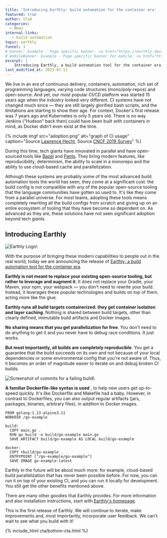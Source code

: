 ```yaml
---
title: 'Introducing Earthly: build automation for the container era'
featured: true
author: Vlad
categories:
  - News
internal-links:
   - build automation
topic: earthly
funnel: 3
# banner: Example - Page specific banner. <a href="https://earthly.dev/blog/" onclick="bannerLinkClick()">Banner Link</a>.
# mobileBanner: Example - Page specific banner for mobile. <a href="https://earthly.dev/blog/" onclick="bannerLinkClick()">Banner Link</a>.
excerpt: |
    Introducing Earthly, a build automation tool for the container era. Learn how Earthly brings modern capabilities like reproducibility, determinism, and parallelization to your builds without the need for a complete rewrite.
last_modified_at: 2023-07-11
---
```


We live in an era of continuous delivery, containers, automation, rich set of programming languages, varying code structures (mono/poly-repos) and open-source. And yet, our most popular CI/CD platform was started 15 years ago when the industry looked very different. CI systems have not changed much since — they are still largely glorified bash scripts, and the limitations are starting to show their age. For context, Docker's first release was 7 years ago and Kubernetes is only 5 years old. There is no way Jenkins ("Hudson" back then) could have been built with containers in mind, as Docker didn't even exist at the time.

{% include imgf src="adoption.png" alt="graph of CI usage" caption="Source [Lawrence Hecht](https://medium.com/u/d3b222569e15?source=post_page-----55619c63c3e----------------------), Source [CNCF 2019 Survey](https://www.cncf.io/wp-content/uploads/2020/03/CNCF_Survey_Report.pdf)" %}

During this time, tech giants have innovated in parallel and have open-sourced tools like [Bazel](https://bazel.build/) and [Pants](https://www.pantsbuild.org/). They bring modern features, like reproducibility, determinism, the ability to scale in a monorepo and the ability to use cloud-based cache and parallelization.

Although these systems are probably some of the most advanced build automation tools the world has seen, they come at a significant cost: the build config is not compatible with any of the popular open-source tooling that the language communities have gotten so used to. It's like they come from a parallel universe. For most teams, adopting these tools means completely rewriting all the build configs from scratch and giving up on an entire ecosystem of tooling that they have become so dependent on. As advanced as they are, these solutions have not seen significant adoption beyond tech giants.

## Introducing Earthly

![Earthly Logo]({{site.images}}{{page.slug}}/logo.png)\

With the purpose of bringing these modern capabilities to people out in the real world, today we are announcing the release of [Earthly: a build automation tool for the container era](https://www.earthly.dev/).

**Earthly is not meant to replace your existing open-source tooling, but rather to leverage and augment it**. It does not replace your Gradle, your Maven, your npm, your webpack — you don't need to rewrite your build. Instead, it leverages these popular technologies and builds on top of them, acting more like the glue.

**Earthly runs all build targets containerized: they get container isolation and layer caching**. Nothing is shared between build targets, other than clearly defined, immutable build artifacts and Docker images.

**No sharing means that you get parallelization for free**. You don't need to do anything to get it and you never have to debug race conditions. It just works.

**But most importantly, all builds are completely reproducible**. You get a guarantee that the build succeeds on its own and not because of your local dependencies or some environmental config that you're not aware of. Thus, it becomes an order of magnitude easier to iterate on and debug broken CI builds.

![Screenshot of commits for a failing build]({{site.images}}{{page.slug}}/commits.png)\

**A familiar Dockerfile-like syntax is used** , to help new users get up-to-speed quickly. It's like Dockerfile and Makefile had a baby. However, in contrast to Dockerfiles, you can also output regular artifacts (jars, packages, binaries, arbitrary files), in addition to Docker images.

~~~{.dockerfile caption=""}
FROM golang:1.13-alpine3.11
WORKDIR /go-example

build:
  COPY main.go .
  RUN go build -o build/go-example main.go
  SAVE ARTIFACT build/go-example AS LOCAL build/go-example

docker:
  COPY +build/go-example .
  ENTRYPOINT ["/go-example/go-example"]
  SAVE IMAGE go-example:latest
~~~

Earthly in the future will be about much more: for example, cloud-based build parallelization that has never been possible before. For now, you can run it on top of your existing CI, and you can run it locally for development. You still get the other benefits mentioned above.

There are many other goodies that Earthly provides. For more information and also installation instructions, start with [Earthly's homepage](/).

This is the first release of Earthly. We will continue to iterate, make improvements and, most importantly, incorporate user feedback. We can't wait to see what you build with it!

{% include_html cta/bottom-cta.html %}

<script id="asciicast-314104" src="https://asciinema.org/a/314104.js" async></script>
